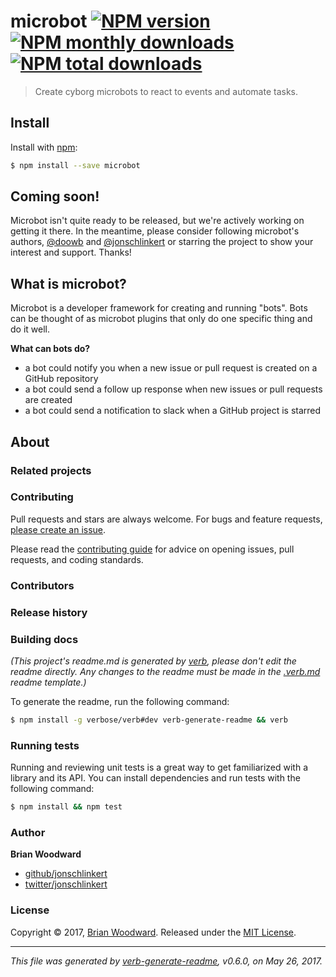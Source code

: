 # microbot [![NPM version](https://img.shields.io/npm/v/microbot.svg?style=flat)](https://www.npmjs.com/package/microbot) [![NPM monthly downloads](https://img.shields.io/npm/dm/microbot.svg?style=flat)](https://npmjs.org/package/microbot) [![NPM total downloads](https://img.shields.io/npm/dt/microbot.svg?style=flat)](https://npmjs.org/package/microbot)  

> Create cyborg microbots to react to events and automate tasks.

## Install
Install with [npm](https://www.npmjs.com/):

```sh
$ npm install --save microbot
```

## Coming soon!

Microbot isn't quite ready to be released, but we're actively working on getting it there. In the meantime, please consider following microbot's authors, [@doowb](https://github.com/doowb) and [@jonschlinkert](https://github.com/jonschlinkert) or starring the project to show your interest and support. Thanks!

## What is microbot?

Microbot is a developer framework for creating and running "bots". Bots can be thought of as microbot plugins that only do one specific thing and do it well.

**What can bots do?**

 - a bot could notify you when a new issue or pull request is created on a GitHub repository
 - a bot could send a follow up response when new issues or pull requests are created
 - a bot could send a notification to slack when a GitHub project is starred

## About
### Related projects

### Contributing
Pull requests and stars are always welcome. For bugs and feature requests, [please create an issue](../../issues/new).

Please read the [contributing guide](.github/contributing.md) for advice on opening issues, pull requests, and coding standards.

### Contributors

### Release history

### Building docs
_(This project's readme.md is generated by [verb](https://github.com/verbose/verb-generate-readme), please don't edit the readme directly. Any changes to the readme must be made in the [.verb.md](.verb.md) readme template.)_

To generate the readme, run the following command:

```sh
$ npm install -g verbose/verb#dev verb-generate-readme && verb
```

### Running tests

Running and reviewing unit tests is a great way to get familiarized with a library and its API. You can install dependencies and run tests with the following command:

```sh
$ npm install && npm test
```

### Author
**Brian Woodward**

+ [github/jonschlinkert](https://github.com/jonschlinkert)
+ [twitter/jonschlinkert](https://twitter.com/jonschlinkert)

### License
Copyright © 2017, [Brian Woodward](https://doowb.com).
Released under the [MIT License](LICENSE).

***

_This file was generated by [verb-generate-readme](https://github.com/verbose/verb-generate-readme), v0.6.0, on May 26, 2017._


